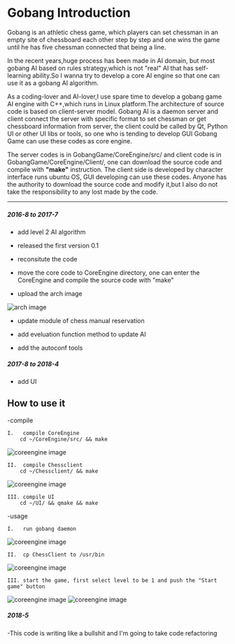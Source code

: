 # Gobang Introduction 

Gobang is an athletic chess game, which players can set chessman in an empty site of chessboard each other step by step and one wins the game until he has five chessman connected that being a line. 

In the recent years,huge process has been made in AI domain, but most gobang AI based on rules strategy,which is not "real" AI that has self-learning ability.So I wanna try to develop a core AI engine so that one can use it as a gobang AI algorithm. 

As a coding-lover and AI-lover,I use spare time to develop a gobang game AI engine with C++,which runs in Linux platform.The architecture of source code is based on client-server model. Gobang AI is a daemon server and client connect the server with specific format to set chessman or get chessboard information from server, the client could be called by Qt, Python UI or other UI libs or tools, so one who is tending to develop GUI Gobang Game can use these codes as core engine.

The server codes is in GobangGame/CoreEngine/src/ and client code is in GobangGame/CoreEngine/Client/, one can download the source code and compile with **"make"** instruction. The client side is developed by character interface runs ubuntu OS, GUI developing can use these codes. Anyone has the authority to download the source code and modify it,but I also do not take the responsibility to any lost made by the code.


---
##### 2016-8 to 2017-7

- add level 2 AI algorithm 

- released the first version 0.1

- reconsitute the code

- move the core code to CoreEngine directory, one can enter the CoreEngine and compile
  the source code with "make"

- upload the arch image

![arch image](https://github.com/VizXu/GobangGame/blob/master/CoreEngine/src/img/gobang.png)

- update module of chess manual reservation

- add eveluation function method to update AI 

- add the autoconf tools

##### 2017-8 to 2018-4
- add UI

## How to use it

-compile

	I.   compile CoreEngine
		cd ~/CoreEngine/src/ && make
![coreengine image](https://github.com/VizXu/GobangGame/blob/master/CoreEngine/src/img/1.png)

	II.  compile Chessclient
		cd ~/Chessclient/ && make
![coreengine image](https://github.com/VizXu/GobangGame/blob/master/CoreEngine/src/img/3.png)

	III. compile UI
		cd ~/UI/ && qmake && make

-usage

	I.   run gobang daemon
![coreengine image](https://github.com/VizXu/GobangGame/blob/master/CoreEngine/src/img/2.png)

	II.  cp ChessClient to /usr/bin
![coreengine image](https://github.com/VizXu/GobangGame/blob/master/CoreEngine/src/img/4.png)

	III. start the game, first select level to be 1 and push the "Start game" button
![coreengine image](https://github.com/VizXu/GobangGame/blob/master/CoreEngine/src/img/7.png)
![coreengine image](https://github.com/VizXu/GobangGame/blob/master/CoreEngine/src/img/8.png)

##### 2018-5
-This code is writing like a bullshit and I'm going to take code refactoring

